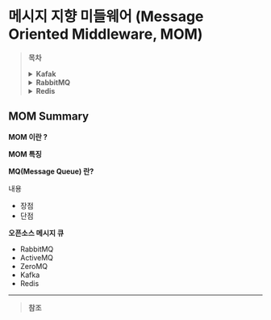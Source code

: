 # 메시지 지향 미들웨어 (Message Oriented Middleware, MOM)

> **목차**
>
> <details>
> <summary><strong>Kafak</strong></summary>
>     <!-- -->
> </details>
>
> <details>
> <summary><strong>RabbitMQ</strong></summary>
>     <!-- -->
> </details>
><details>
> <summary><strong>Redis</strong></summary>
>  <!-- -->
>    </details>



## MOM Summary

**MOM 이란 ?**

**MOM 특징**

**MQ(Message Queue) 란?**

내용

- 장점
- 단점



**오픈소스 메시지 큐**

- RabbitMQ
- ActiveMQ
- ZeroMQ
- Kafka
- Redis

---

> **참조**
>
> 